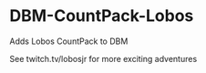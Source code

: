 # DBM-CountPack-Lobos
Adds Lobos CountPack to DBM

See twitch.tv/lobosjr for more exciting adventures
